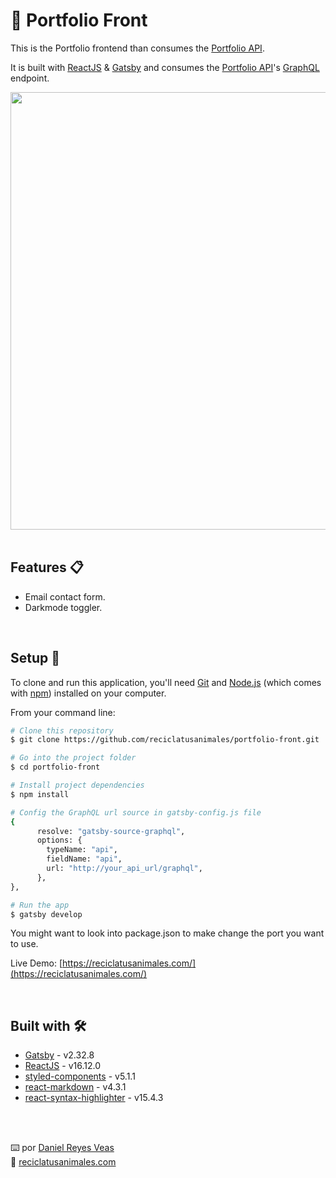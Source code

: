 # 🧰 Portfolio Front
This is the Portfolio frontend than consumes the [Portfolio API](https://github.com/reciclatusanimales/portfolio-api).

It is built with [ReactJS](https://reactjs.org/) & [Gatsby](https://www.gatsbyjs.com/) and consumes the [Portfolio API](https://github.com/reciclatusanimales/portfolio-api)'s [GraphQL](https://www.apollographql.com/) endpoint.

<div align="center"><img src="https://resources.reciclatusanimales.com/image/portfolio.png" width=700></div>

<br />

## Features 📋
* Email contact form.
* Darkmode toggler.

<br />

## Setup 🚀


To clone and run this application, you'll need [Git](https://git-scm.com) and [Node.js](https://nodejs.org/en/download/) (which comes with [npm](http://npmjs.com)) installed on your computer. 

From your command line:

```bash
# Clone this repository
$ git clone https://github.com/reciclatusanimales/portfolio-front.git

# Go into the project folder
$ cd portfolio-front

# Install project dependencies
$ npm install

# Config the GraphQL url source in gatsby-config.js file
{
      resolve: "gatsby-source-graphql",
      options: {
        typeName: "api",
        fieldName: "api",
        url: "http://your_api_url/graphql",
      },
},

# Run the app
$ gatsby develop
```

You might want to look into package.json to make change the port you want to use.

Live Demo: [https://reciclatusanimales.com/](https://reciclatusanimales.com/)

<br />

## Built with 🛠️
* [Gatsby](https://www.gatsbyjs.com/) - v2.32.8
* [ReactJS](https://reactjs.org/) - v16.12.0
* [styled-components](https://styled-components.com/) - v5.1.1
* [react-markdown](https://github.com/remarkjs/react-markdown) - v4.3.1
* [react-syntax-highlighter](https://github.com/react-syntax-highlighter/react-syntax-highlighter) - v15.4.3

<br />
<br />

⌨️ por [Daniel Reyes Veas](https://github.com/danielreyesveas)
<br />
💾 [reciclatusanimales.com](https://reciclatusanimales.com)

<br />